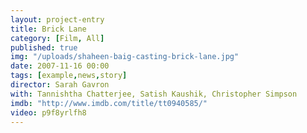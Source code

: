 ```yaml
---
layout: project-entry
title: Brick Lane
category: [Film, All]
published: true
img: "/uploads/shaheen-baig-casting-brick-lane.jpg"
date: 2007-11-16 00:00
tags: [example,news,story]
director: Sarah Gavron 
with: Tannishtha Chatterjee, Satish Kaushik, Christopher Simpson
imdb: "http://www.imdb.com/title/tt0940585/"
video: p9f8yrlfh8
---
```



